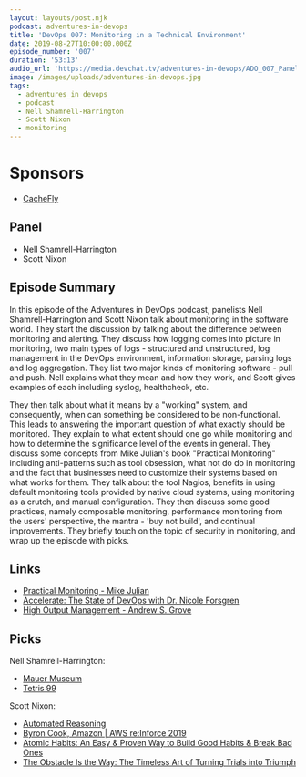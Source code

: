 ```yaml
---
layout: layouts/post.njk
podcast: adventures-in-devops
title: 'DevOps 007: Monitoring in a Technical Environment'
date: 2019-08-27T10:00:00.000Z
episode_number: '007'
duration: '53:13'
audio_url: 'https://media.devchat.tv/adventures-in-devops/ADO_007_Panel.mp3'
image: /images/uploads/adventures-in-devops.jpg
tags:
  - adventures_in_devops
  - podcast
  - Nell Shamrell-Harrington
  - Scott Nixon
  - monitoring
---
```

# Sponsors

* [CacheFly](https://www.cachefly.com/)

## Panel

* Nell Shamrell-Harrington
* Scott Nixon

## Episode Summary

In this episode of the Adventures in DevOps podcast, panelists Nell Shamrell-Harrington and Scott Nixon talk about monitoring in the software world. They start the discussion by talking about the difference between monitoring and alerting. They discuss how logging comes into picture in monitoring, two main types of logs - structured and unstructured, log management in the DevOps environment, information storage, parsing logs and log aggregation. They list two major kinds of monitoring software - pull and push. Nell explains what they mean and how they work, and Scott gives examples of each including syslog, healthcheck, etc.

They then talk about what it means by a "working" system, and consequently, when can something be considered to be non-functional. This leads to answering the important question of what exactly should be monitored. They explain to what extent should one go while monitoring and how to determine the significance level of the events in general. They discuss some concepts from Mike Julian's book "Practical Monitoring" including anti-patterns such as tool obsession, what not do do in monitoring and the fact that businesses need to customize their systems based on what works for them. They talk about the tool Nagios, benefits in using default monitoring tools provided by native cloud systems, using monitoring as a crutch, and manual configuration. They then discuss some good practices, namely composable monitoring, performance monitoring from the users' perspective, the mantra - 'buy not build', and continual improvements. They briefly touch on the topic of security in monitoring, and wrap up the episode with picks.

## Links

* [Practical Monitoring - Mike Julian](https://www.practicalmonitoring.com/)
* [Accelerate: The State of DevOps with Dr. Nicole Forsgren](https://radiopublic.com/hanselminutes-fresh-talk-and-tec-WznErN/ep/s1!56168)
* [High Output Management - Andrew S. Grove](https://www.goodreads.com/book/show/324750.High_Output_Management)

## Picks

Nell Shamrell-Harrington:

* [Mauer Museum](https://www.mauermuseum.de/en/start/)
* [Tetris 99](https://www.nintendo.com/games/detail/tetris-99-switch/)

Scott Nixon:

* [Automated Reasoning](https://aws.amazon.com/blogs/security/tag/automated-reasoning/)
* [Byron Cook, Amazon | AWS re:Inforce 2019](https://www.youtube.com/watch?v=J9Da3VsLH44&feature=youtu.be&t=47)
* [Atomic Habits: An Easy & Proven Way to Build Good Habits & Break Bad Ones](https://www.amazon.com/Atomic-Habits-Proven-Build-Break/dp/B07RFSSYBH/ref=sr_1_1?crid=3LF0FAWO72Q1T&keywords=atomic+habits&qid=1564614043&s=audible&sprefix=atomic%2Caudible%2C263&sr=1-1&tag=donorsclicks-20)
* [The Obstacle Is the Way: The Timeless Art of Turning Trials into Triumph](https://www.amazon.com/Obstacle-Way-Timeless-Turning-Triumph/dp/B00K5JUNSU/ref=sr_1_1?crid=26LLHJHLQFTFX&keywords=the+obstacle+is+the+way&qid=1564614011&s=gateway&sprefix=the+obsta%2Caps%2C433&sr=8-1&tag=donorsclicks-20)
